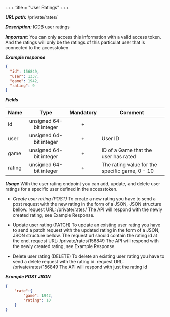 +++
title = "User Ratings"
+++

***URL path:*** /private/rates/

***Description:*** IGDB user ratings

***Important:*** You can only access this information with a valid access token. And the ratings will only be the ratings of this particulat user that is connected to the accesstoken.

***Example response***
```json
{
  "id": 156849,
  "user": 1337,
  "game": 1942,
  "rating": 9
}
```

***Fields***

| Name         | Type                    | Mandatory | Comment |
| ------------ |:-----------------------:|:---------:| ------- |
| id           | unsigned 64-bit integer |     +     ||
| user         | unsigned 64-bit integer |     +     | User ID |
| game         | unsigned 64-bit integer |     +     | ID of a Game that the user has rated |
| rating       | unsigned 64-bit integer |     +     | The rating value for the specific game, 0 - 10 |

***Usage***
With the user rating endpoint you can add, update, and delete user ratings for a specific user defined in the accesstoken. 

* *Create user rating (POST)*
To create a new rating you have to send a post request with the new rating in the form of a JSON, JSON structure bellow.
request URL: /private/rates/
The API will respond with the newly created rating, see Example Response.

* Update user rating (PATCH)
To update an existing user rating you have to send a patch request with the updated rating in the form of a JSON, JSON structure bellow. The request url should contain the rating id at the end. 
request URL: /private/rates/156849
The API will respond with the newly created rating, see Example Response.

* Delete user rating (DELETE)
To delete an existing user rating you have to send a delete request with the rating id.
request URL: /private/rates/156849
The API will respond with just the rating id 

***Example POST JSON***
```json
{
	"rate":{
        "game": 1942,
        "rating": 10
    }
}
```
